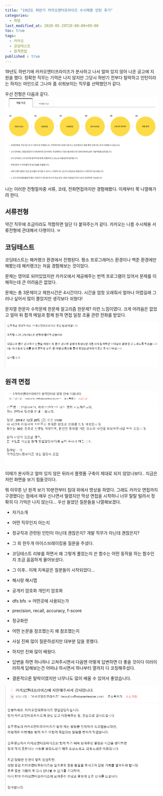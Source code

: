```yaml
---
title: "19년도 하반기 카카오엔터프라이즈 수시채용 인턴 후기"
categories: 
  - 취업
last_modified_at: 2020-05-29T20:00:00+09:00
toc: true
tags: 
  - 카카오
  - 코딩테스트
  - 원격면접
published : true
---
```



19년도 하반기에 카카오엔터프라이즈가 분사하고 나서 얼마 있지 않아 나온 공고에 지원을 했다. 정확한 직무는 기억은 나지 않지만 그당시 하반기 전부다 탈락하고 인턴이라는 하자는 마인드로 그나마 좀 쉬워보이는 직무를 선택했던거 같다. 

우선 전형은 다음과 같다. <br/>
![카엔전형](/assets/images/취준/카엔_전형.png) 

나는 이러한 전형절차중 서류, 코테, 전화면접까지만 경험해봤다. 이제부터 쭉 나열해가려 한다.

## 서류전형
약간 직무에 조금이라도 적합하면 일단 다 붙혀주는거 같다. 카카오는 나름 수시채용 서류전형에 관대해서 다행이다. ㅠ

## 코딩테스트
코딩테스트는 해커랭크 환경에서 진행된다. 평소 프로그래머스 환경이나 백준 환경에만 해봤는데 해커랭크는 처음 경험해보는 것이었다. 

문제는 영어로 되어있었지만 카카오에서 제공해주는 번역 프로그램이 있어서 문제를 이해하는데 큰 어려움은 없었다. 

문제는 총 3문제이고 제한시간은 4시간이다. 시간을 엄청 오래줘서 얼마나 어렵길래 그러나 싶어서 많이 쫄았지만 생각보다 쉬웠다! 

문자열 한문자 수학문제 한문제 알고리즘 한문제? 이런 느낌이였다. 크게 어려움은 없었고 얼마 뒤 합격 메일과 함께 원격 면접 일정 조율 관련 전화를 받았다. 

![코테합격](/assets/images/취준/카엔_코테_합.png) 

## 원격 면접

![원격안내](/assets/images/취준/카엔_원격_안내.png)

이때가 분사하고 얼마 있지 않은 뒤라서 플랫폼 구축이 제대로 되지 않았나보다.. 지금은 저런 화면을 보기 힘들것이다. 

뭐 아무튼 난 원격 보기 10분전부터 침대 위에서 명상을 하였다. 그래도 카카오 면접까지 구경했다는 점에서 매우 신나면서 떨렸지만 막상 면접을 시작하니 너무 탈탈 털려서 정확히 다 기억은 나지 않는다... 우선 들었던 질문들을 나열해보겠다. 

- 자기소개
- 어떤 직무인지 아는지 
- 정규직과 관련된 인턴이 아닌데 괜찮은지? 개발 직무가 아닌데 괜찮은지? 
- 그 외 한두개 아이스브레이킹용 질문을 주셨다. 
- 코딩테스트 리뷰를 하면서 왜 그렇게 풀었는지 쓴 함수는 어떤 동작을 하는 함수인지 조금 꼼꼼하게 물어보셨다. 
- 그 이후.. 이제 지옥같은 질문들이 시작되었다...
  
- 해시랑 해시맵
- 공개키 암호화 개인키 암호화
- dfs bfs -> 어떤곳에 사용되는가
- precision, recall, accuracy, f-score
- 정규화란
- 어떤 논문을 참조했는지 왜 참조했는지
- 사실 진짜 많이 질문하셨지만 대부분 답을 못했다. 
- 하지만 진짜 많이 배웠다. 
- 답변을 하면 하나하나 고쳐주시면서 다음엔 어떻게 답변하면 더 좋을 것이다 이러이러하게 답해보는건 어떠냐 하시면서 하나부터 열까지 다 코칭해주셨다. 
- 결론적으론 탈락이였지만 너무나도 많이 배울 수 있어서 좋았습니다. 

![카엔탈락](/assets/images/취준/카엔_탈락.png)


